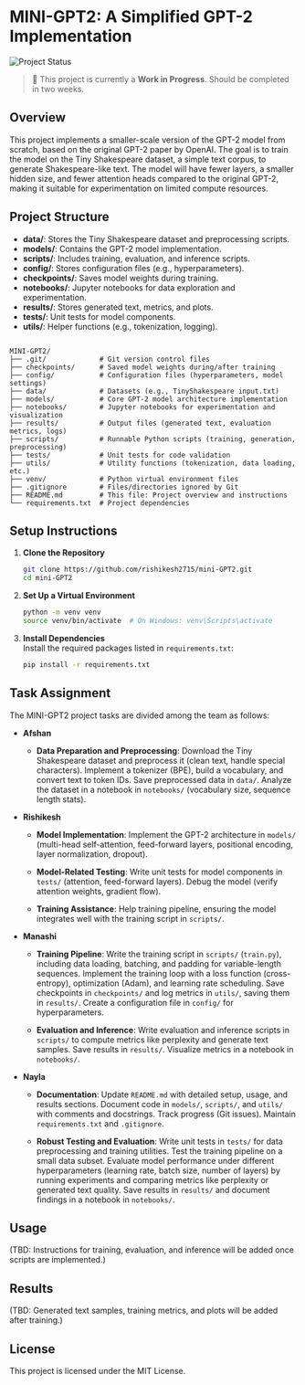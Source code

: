 # MINI-GPT2: A Simplified GPT-2 Implementation

![Project Status](https://img.shields.io/badge/status-work--in--progress-yellow)

> 🚧 This project is currently a **Work in Progress**. Should be completed in two weeks.

## Overview
This project implements a smaller-scale version of the GPT-2 model from scratch, based on the original GPT-2 paper by OpenAI. The goal is to train the model on the Tiny Shakespeare dataset, a simple text corpus, to generate Shakespeare-like text. The model will have fewer layers, a smaller hidden size, and fewer attention heads compared to the original GPT-2, making it suitable for experimentation on limited compute resources.

## Project Structure
- **data/**: Stores the Tiny Shakespeare dataset and preprocessing scripts.
- **models/**: Contains the GPT-2 model implementation.
- **scripts/**: Includes training, evaluation, and inference scripts.
- **config/**: Stores configuration files (e.g., hyperparameters).
- **checkpoints/**: Saves model weights during training.
- **notebooks/**: Jupyter notebooks for data exploration and experimentation.
- **results/**: Stores generated text, metrics, and plots.
- **tests/**: Unit tests for model components.
- **utils/**: Helper functions (e.g., tokenization, logging).

```

MINI-GPT2/
├── .git/             # Git version control files
├── checkpoints/      # Saved model weights during/after training
├── config/           # Configuration files (hyperparameters, model settings)
├── data/             # Datasets (e.g., TinyShakespeare input.txt)
├── models/           # Core GPT-2 model architecture implementation
├── notebooks/        # Jupyter notebooks for experimentation and visualization
├── results/          # Output files (generated text, evaluation metrics, logs)
├── scripts/          # Runnable Python scripts (training, generation, preprocessing)
├── tests/            # Unit tests for code validation
├── utils/            # Utility functions (tokenization, data loading, etc.)
├── venv/             # Python virtual environment files
├── .gitignore        # Files/directories ignored by Git
├── README.md         # This file: Project overview and instructions
└── requirements.txt  # Project dependencies

```

## Setup Instructions
1. **Clone the Repository**  
   ```bash
   git clone https://github.com/rishikesh2715/mini-GPT2.git
   cd mini-GPT2
   ```

2. **Set Up a Virtual Environment**  
   ```bash
   python -m venv venv
   source venv/bin/activate  # On Windows: venv\Scripts\activate
   ```

3. **Install Dependencies**  
   Install the required packages listed in `requirements.txt`:  
   ```bash
   pip install -r requirements.txt
   ```

## Task Assignment

The MINI-GPT2 project tasks are divided among the team as follows:


- **Afshan**  
  - **Data Preparation and Preprocessing**: Download the Tiny Shakespeare dataset and preprocess it (clean text, handle special characters). 
  Implement a tokenizer (BPE), build a vocabulary, and convert text to token IDs. 
  Save preprocessed data in `data/`. Analyze the dataset in a notebook in `notebooks/` (vocabulary size, sequence length stats).

- **Rishikesh**  
  - **Model Implementation**: Implement the GPT-2 architecture in `models/` (multi-head self-attention, feed-forward layers, positional encoding, layer normalization, dropout).  
  
  - **Model-Related Testing**: Write unit tests for model components in `tests/` (attention, feed-forward layers). Debug the model (verify attention weights, gradient flow).  
  
  - **Training Assistance**: Help training pipeline, ensuring the model integrates well with the training script in `scripts/`.

- **Manashi**  
  - **Training Pipeline**: Write the training script in `scripts/` (`train.py`), 
  including data loading, batching, and padding for variable-length sequences. 
  Implement the training loop with a loss function (cross-entropy), optimization (Adam), 
  and learning rate scheduling. 
  Save checkpoints in `checkpoints/` and log metrics in `utils/`, saving them in `results/`. 
  Create a configuration file in `config/` for hyperparameters.  
  
  - **Evaluation and Inference**: Write evaluation and inference scripts in `scripts/` to 
  compute metrics like perplexity and generate text samples. 
  Save results in `results/`. Visualize metrics in a notebook in `notebooks/`.

- **Nayla**  
  - **Documentation**: Update `README.md` with detailed setup, usage, and results sections. 
  Document code in `models/`, `scripts/`, and `utils/` with comments and docstrings. 
  Track progress (Git issues). Maintain `requirements.txt` and `.gitignore`.

  - **Robust Testing and Evaluation**: Write unit tests in `tests/` for data preprocessing and training utilities. 
  Test the training pipeline on a small data subset. 
  Evaluate model performance under different hyperparameters (learning rate, batch size, number of layers) 
  by running experiments and comparing metrics like perplexity or generated text quality. 
  Save results in `results/` and document findings in a notebook in `notebooks/`.

## Usage
(TBD: Instructions for training, evaluation, and inference will be added once scripts are implemented.)

## Results
(TBD: Generated text samples, training metrics, and plots will be added after training.)


## License
This project is licensed under the MIT License.
